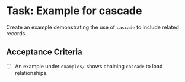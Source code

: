 # Task: Example for cascade

Create an example demonstrating the use of `cascade` to include related records.

## Acceptance Criteria
- [ ] An example under `examples/` shows chaining `cascade` to load relationships.
